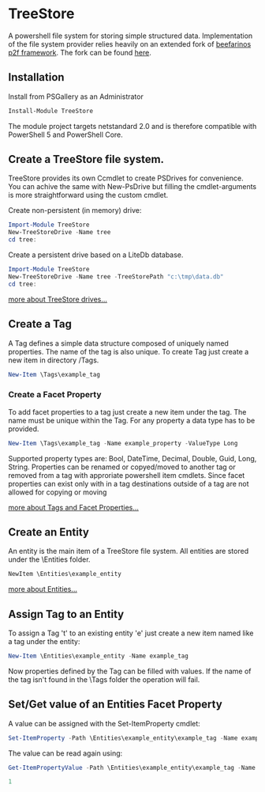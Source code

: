 # TreeStore
A powershell file system for storing simple structured data. Implementation of the file system provider relies heavily on an extended fork of [beefarinos p2f framework](https://github.com/beefarino/p2f). The fork can be found [here](https://github.com/wgross/p2f). 

## Installation
Install from PSGallery as an Administrator
```powershell
Install-Module TreeStore 
```
The module project targets netstandard 2.0 and is therefore compatible with PowerShell 5 and PowerShell Core.

## Create a TreeStore file system.
TreeStore provides its own Ccmdlet to create PSDrives for convenience. You can achive the same with New-PsDrive but filling the cmdlet-arguments is more straightforward using the custom cmdlet.

Create non-persistent (in memory) drive:
```powershell
Import-Module TreeStore
New-TreeStoreDrive -Name tree
cd tree:
```
Create a persistent drive based on a LiteDb database.
```powershell
Import-Module TreeStore
New-TreeStoreDrive -Name tree -TreeStorePath "c:\tmp\data.db"
cd tree:
```
[more about TreeStore drives...](https://github.com/wgross/TreeStore/wiki/New-TreeStoreDrive)

## Create a Tag
A Tag defines a simple data structure composed of uniquely named properties. The name of the tag is also unique. To create Tag just create a new item in directory /Tags.
```powershell
New-Item \Tags\example_tag
```
### Create a Facet Property
To add facet properties to a tag just create a new item under the tag.
The name must be unique within the Tag. For any property a data type has to be provided.
```powershell
New-Item \Tags\example_tag -Name example_property -ValueType Long
```
Supported property types are: Bool, DateTime, Decimal, Double, Guid, Long, String. Properties can be renamed or copyed/moved to another tag or removed from a tag with approriate powershell item cmdlets. Since facet properties can exist only with in a tag destinations outside of a tag are not allowed for copying or moving

[more about Tags and Facet Properties...](https://github.com/wgross/TreeStore/wiki/Tags)

## Create an Entity
An entity is the main item of a TreeStore file system. All entities are stored under the \Entities folder.
```powershell
NewItem \Entities\example_entity
```
[more about Entities...](https://github.com/wgross/TreeStore/wiki/Entities)

## Assign Tag to an Entity
To assign a Tag 't' to an existing entity 'e' just create a new item named like a tag under the entity:
```powershell
New-Item \Entities\example_entity -Name example_tag
```
Now properties defined by the Tag can be filled with values. If the name of the tag isn't found in the \Tags folder the operation will fail.

## Set/Get value of an Entities Facet Property
A value can be assigned with the Set-ItemProperty cmdlet:
```powershell
Set-ItemProperty -Path \Entities\example_entity\example_tag -Name example_property -Value 1
```
The value can be read again using:
```powershell
Get-ItemPropertyValue -Path \Entities\example_entity\example_tag -Name example_property

1
```


